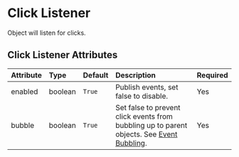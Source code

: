 
Click Listener
==============


Object will listen for clicks.

Click Listener Attributes
--------------------------

|Attribute|Type|Default|Description|Required|
| :--- | :--- | :--- | :--- | :--- |
|enabled|boolean|```True```|Publish events, set false to disable.|Yes|
|bubble|boolean|```True```|Set false to prevent click events from bubbling up to parent objects. See <a href='https://developer.mozilla.org/en-US/docs/Learn/JavaScript/Building_blocks/Events#event_bubbling'>Event Bubbling</a>.|Yes|
